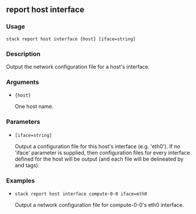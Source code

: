 ## report host interface

### Usage

`stack report host interface {host} [iface=string]`

### Description

Output the network configuration file for a host's interface.

### Arguments

* `{host}`

   One host name.


### Parameters
* `[iface=string]`

   Output a configuration file for this host's interface (e.g. 'eth0').
	If no 'iface' parameter is supplied, then configuration files
	for every interface defined for the host will be output (and each
	file will be delineated by <file> and </file> tags).

### Examples

* `stack report host interface compute-0-0 iface=eth0`

   Output a network configuration file for compute-0-0's eth0 interface.




